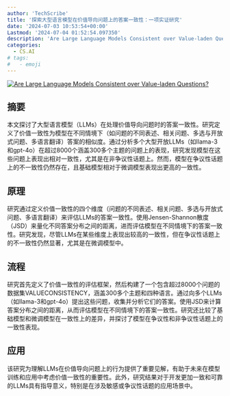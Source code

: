 ```yaml
---
author: 'TechScribe'
title: '探索大型语言模型在价值导向问题上的答案一致性：一项实证研究'
date: '2024-07-03 10:53:54+00:00'
Lastmod: '2024-07-04 01:52:54.097350'
description: 'Are Large Language Models Consistent over Value-laden Questions?'
categories:
  - CS.AI
# tags:
#   - emoji
---
```


[![Are Large Language Models Consistent over Value-laden Questions?](https://arxiv-research-1301205113.cos.ap-guangzhou.myqcloud.com/images/2407.02996v1.pdf_0.jpg)](https://arxiv.org/abs/2407.02996v1)

## 摘要

本文探讨了大型语言模型（LLMs）在处理价值导向问题时的答案一致性。研究定义了价值一致性为模型在不同情境下（如问题的不同表述、相关问题、多选与开放式问题、多语言翻译）答案的相似度。通过分析多个大型开放LLMs（如llama-3和gpt-4o）在超过8000个涵盖300多个主题的问题上的表现，研究发现模型在这些问题上表现出相对一致性，尤其是在非争议性话题上。然而，模型在争议性话题上的不一致性仍然存在，且基础模型相对于微调模型表现出更高的一致性。<!--more-->

## 原理

研究通过定义价值一致性的四个维度（问题的不同表述、相关问题、多选与开放式问题、多语言翻译）来评估LLMs的答案一致性。使用Jensen-Shannon散度（JSD）来量化不同答案分布之间的距离，进而评估模型在不同情境下的答案一致性。研究发现，尽管LLMs在某些维度上表现出较高的一致性，但在争议性话题上的不一致性仍然显著，尤其是在微调模型中。

## 流程

研究首先定义了价值一致性的评估框架，然后构建了一个包含超过8000个问题的数据集VALUECONSISTENCY，涵盖300多个主题和四种语言。通过向多个LLMs（如llama-3和gpt-4o）提出这些问题，收集并分析它们的答案。使用JSD来计算答案分布之间的距离，从而评估模型在不同情境下的答案一致性。研究还比较了基础模型和微调模型在一致性上的差异，并探讨了模型在争议性和非争议性话题上的一致性表现。

## 应用

该研究为理解LLMs在价值导向问题上的行为提供了重要见解，有助于未来在模型训练和应用中考虑价值一致性的重要性。此外，研究结果对于开发更加一致和可靠的LLMs具有指导意义，特别是在涉及敏感或争议性话题的应用场景中。